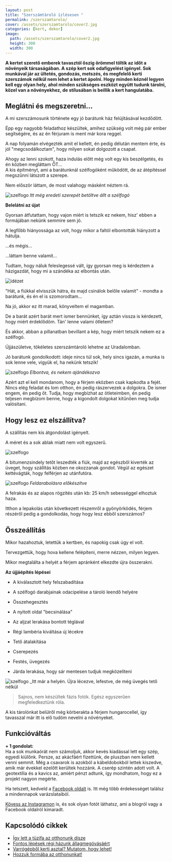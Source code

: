 ```yaml
---
layout: post
title: "Szerszámtároló ízlésesen "
permalink: /szerszamtarolo/
cover: /assets/szerszamtarolo/cover2.jpg
categories: [kert, dekor]
image:
  path: /assets/szerszamtarolo/cover2.jpg
  height: 300
  width: 300
---
```




**A kertet szerető emberek tavasztól őszig örömmel töltik az időt a növényeik társaságában. A szép kert sok odafigyelést igényel. Sok  munkával jár az ültetés, gondozás, metszés, és megfelelő kerti szerszámok nélkül nem lehet a kertet ápolni. Hogy minden kéznél legyen kell egy olyan hely, ahol minden szükséges eszközt együtt tudunk tárolni, közel van a növényekhez, de stílusában is beillik a kert hangulatába.**
 

## Meglátni és megszeretni...

A mi szerszámosunk története egy jó barátunk ház felújításával kezdődött.

Épp egy nagyobb feladathoz készültek, amihez szükség volt még pár ember segítségére, és az én férjuram is ment már kora reggel.  

A nap folyamán elvégezték amit el kellett, én pedig délután mentem érte, és jól "megcsodálkoztam", hogy milyen sokat dolgozott a csapat.

Ahogy az lenni szokott, haza indulás előtt még volt egy kis beszélgetés, és én közben megláttam ŐT...  
A kis építményt, ami a barátunknál szélfogóként működött, de az átépítéssel megszűnni látszott a szerepe.

Nem először láttam, de most valahogy másként néztem rá.


![szelfogo](/assets/szerszamtarolo/69276037_1244988145661837_7814371276251725824_n.jpg)
_Itt még eredeti szerepét betöltve állt a szélfogó_








**Belelátni az újat**

Gyorsan átfutattam, hogy vajon miért is tetszik ez nekem, hisz' ebben a formájában nekünk semmire sem jó.

A legfőbb hiányossága az volt, hogy mikor a faltól elbontották hiányzott a hátulja.

...és mégis... 

...láttam benne valamit...

Tudtam, hogy náluk feleslegessé vált, így gyorsan meg is kérdeztem a házigazdát, hogy mi a szándéka az elbontás után. 

![idézet](/assets/szerszamtarolo/javitottidezet.jpg)




"Hát, a fiúkkal elvisszük hátra, és majd csinálok belőle valamit" - mondta a barátunk, és én el is szomorodtam...

Na jó, akkor ez itt marad, könyveltem el magamban.

De a barát azért barát mert ismer bennünket, így aztán vissza is kérdezett, hogy miért érdeklődöm.
Tán' lenne valami ötletem?



És akkor, abban a pillanatban bevillant a kép, hogy miért tetszik nekem ez a szélfogó.

Újjászületve, tökéletes szerszámtároló lehetne az Uradalomban.

Jó barátunk gondolkodott: ideje nincs túl sok, hely sincs igazán, a munka is sok lenne vele, vigyük el, ha nekünk tetszik!


![szelfogo](/assets/szerszamtarolo/javitotthokusz.png)
_Elbontva, és nekem ajándékozva_


Azért azt el kell mondanom, hogy a férjem eközben csak kapkodta a fejét. Nincs elég feladat és lom otthon, én pedig rászervezek a dolgokra. De ismer engem, én pedig őt. Tudja, hogy megbízhat az ötleteimben, én pedig teljesen megbízom benne, hogy a kigondolt dolgokat kitűnően meg tudja valósítani.



## Hogy lesz ez elszállítva?


A szállítás nem kis átgondolást igényelt.

A méret és a sok ablak miatt nem volt egyszerű.

![szelfogo](/assets/szerszamtarolo/20180916_141558j.jpg)

A bitumenzsindely tetőt leszedték a fiúk, majd az egészből kiverték az üveget, hogy szállítás közben ne okozzanak gondot. Végül az egészet kettévágták, hogy felférjen az utánfutóra.

![szelfogo](/assets/szerszamtarolo/20180916_141508jav.jpg)
_Feldarabolásra előkészítve_

A felrakás és az alapos rögzítés után kb: 25 km/h sebességgel elhoztuk haza.

Itthon a lepakolás után következett részemről a gyönyörködés, férjem részéről pedig a gondolkodás, hogy hogy lesz ebből szerszámos?



## Összeállítás

Mikor hazahoztuk, letettük a kertben, és napokig csak úgy el volt. 

Tervezgettük, hogy hova kellene felépíteni, merre nézzen, milyen legyen.

Mikor megtalálta a helyét a férjem apránként elkezdte újra összerakni.



**Az újjáépítés lépései**


* A kiválasztott hely felszabadítása

* A szélfogó darabjainak odacipelése a tároló leendő helyére

* Összehegesztés

* A nyitott oldal "becsinálása"

* Az aljzat lerakása bontott téglával

* Régi lambéria kiváltása új lécekre

* Tető átalakítása

* Cserepezés

* Festés, üvegezés

* Járda lerakása, hogy sár mentesen tudjuk megközelíteni

![szelfogo](/assets/szerszamtarolo/20181008_153630j.jpg)
_Itt már a helyén. Újra lécezve, lefestve, de még üvegés tető nélkül


> Sajnos, nem készültek fázis fotók. Egész egyszerűen megfeledkeztünk róla.

A kis tárolónkat belülről még körberakta a férjem hungarocellel, így tavasszal már itt is elő tudöm nevelni a növényeket.



## Funkcióváltás



































**+ 1 gondolat:**   
Ha a sok munkaórát nem számoljuk, akkor kevés kiadással lett egy szép, egyedi kiülőnk. Persze, az akácfáért fizettünk, de pluszban nem kellett venni semmit. Még a csavarok is azokból a kábeldobokból lettek kiszedve, amik már évekkel ezelőtt kerültek hozzánk. A cserép szintén adott volt. A geotextília és a kavics az, amiért pénzt adtunk, így mondhatom, hogy ez a projekt nagyon megérte.


Ha tetszett, kedveld a <a href="https://www.facebook.com/Var%C3%A1zsolj-otthont-360330751226066/" target="_blank">Facebook oldalt</a> is. Itt még több érdekességet találsz a mindennapok varázslataiból.

<a href="https://www.instagram.com/varazsoljotthont/?hl=hu/" target="_blank">Kövess az Instagramon</a> is, és sok olyan fotót láthatsz, ami a blogról vagy a Facebook oldalról kimaradt.




## Kapcsolódó cikkek


* [Így lett a tüzifa az otthonunk dísze](/2019-05-16/fábólkreatívan)
* [Fontos lépések régi házunk állagmegóvásáért](/2019-04-03/állagmegóvás)
* [Varrógépből kerti asztal? Mutatom, hogy lehet!](/2019-02-12/varrogepasztal)
* [Hozzuk formába az otthonunkat!](/2019-03-26/dekoráció)


